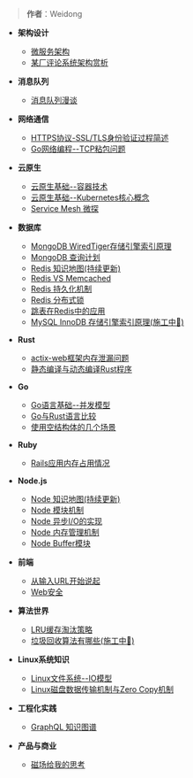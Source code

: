 > **作者**：Weidong

- **架构设计**
  * [微服务架构](architecture/microservice.md)
  * [某厂评论系统架构赏析](architecture/comment.md)

- **消息队列**
  * [消息队列漫谈](mq/mq-basic.md)

- **网络通信**
  * [HTTPS协议-SSL/TLS身份验证过程简述](net/https-protocol.md)
  * [Go网络编程--TCP粘包问题](net/tcp.md)

- **云原生**
  * [云原生基础--容器技术](cloudNative/container-basic.md)
  * [云原生基础--Kubernetes核心概念](cloudNative/kubernetes-basic.md)
  * [Service Mesh 微探](cloudNative/service-mesh.md)

- **数据库**
  * [MongoDB WiredTiger存储引擎索引原理](db/mongodb-index.md)
  * [MongoDB 查询计划](db/mongodb-index-query-plan.md)
  * [Redis 知识地图(持续更新)](db/redis-map.md)
  * [Redis VS Memcached](db/redis-vs-memcache.md)
  * [Redis 持久化机制](db/redis-persistence.md)
  * [Redis 分布式锁](db/redis-lock.md)
  * [跳表在Redis中的应用](algorithms/skip-list.md)
  * [MySQL InnoDB 存储引擎索引原理(施工中👷)](db/mysql-index.md)

- **Rust**
  * [actix-web框架内存泄漏问题](rust/actix-web-leak.md)
  * [静态编译与动态编译Rust程序](rust/compile.md)

- **Go**
  * [Go语言基础--并发模型](go/goroutine.md)
  * [Go与Rust语言比较](go/go-vs-rust.md)
  * [使用空结构体的几个场景](go/empty-struct.md)

- **Ruby**
  * [Rails应用内存占用情况](ruby/rails-memory.md)

- **Node.js**
  * [Node 知识地图(持续更新)](node/map.md)
  * [Node 模块机制](node/require.md)
  * [Node 异步I/O的实现](node/io.md)
  * [Node 内存管理机制](node/memory.md)
  * [Node Buffer模块](node/buffer.md)

- **前端**
  * [从输入URL开始说起](frontend/browser-process.md)
  * [Web安全](frontend/security.md)

- **算法世界**
  * [LRU缓存淘汰策略](algorithms/lru.md)
  * [垃圾回收算法有哪些(施工中👷)](algorithms/gc.md)

- **Linux系统知识**
  * [Linux文件系统--IO模型](linux/io.md)
  * [Linux磁盘数据传输机制与Zero Copy机制](linux/zero_copy.md)

- **工程化实践**
  * [GraphQL 知识图谱](experience/graphql.md)

- **产品与商业**
  * [磁场给我的思考](biz/magnet.md)

